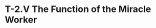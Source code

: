 # T-2.V The Function of the Miracle Worker
<!--
<div class=paragraph id=p1>
	<p class=fip>
		1.&emsp;Before miracle workers are ready to undertake their function in this world, it is essential that they fully understand the fear of release. 
		<sup>2</sup>Otherwise they may unwittingly foster the belief that release is imprisonment, a belief that is already very prevalent. 
		<sup>3</sup>This misperception arises in turn from the belief that harm can be limited to the body. 
		<sup>4</sup>That is because of the underlying fear that the mind can hurt itself. 
		<sup>5</sup>None of these errors is meaningful, because the miscreations of the mind do not really exist. 
		<sup>6</sup>This recognition is a far better protective device than any form of level confusion, because it introduces correction at the level of the error. 
		<sup>7</sup>It is essential to remember that only the mind can create, and that correction belongs at the thought level. 
		<sup>8</sup>To amplify an earlier statement, spirit is already perfect and therefore does not require correction. 
		<sup>9</sup>The body does not exist except as a learning device for the mind. 
		<sup>10</sup>This learning device is not subject to errors of its own, because it cannot create. 
		<sup>11</sup>It is obvious, then, that inducing the mind to give up its miscreations is the only application of creative ability that is truly meaningful.
		
	<p class=expanded>
		1.&emsp;Before miracle workers are ready to undertake their [miracle workers’] function in this world, it is essential that they [miracle workers] fully understand the fear of release. 
		<sup>2</sup>Otherwise they [miracle workers] may unwittingly foster the belief that release is imprisonment, a belief that is already very prevalent. 
		<sup>3</sup>This misperception [release is imprisonment] arises in turn from the belief that harm can be limited to the body. 
		<sup>4</sup>That [believing release is imprisonment] is because of the underlying fear that the mind can hurt itself. 
		<sup>5</sup>None of these errors [mind can hurt itself, harm can be limited to the body, release is imprisonment] is meaningful, because the miscreations of the mind do not really exist. 
		<sup>6</sup>This recognition [miscreations of the mind do not exist] is a far better protective device than any form of level confusion, because it [recognising miscreations of the mind do not exist] introduces correction at the level of the error. 
		<sup>7</sup>It is essential to remember that only the mind can create, and that correction belongs at the thought level. 
		<sup>8</sup>To amplify an earlier statement, spirit is already perfect and therefore does not require correction. 
		<sup>9</sup>The body does not exist except as a learning device for the mind. 
		<sup>10</sup>This learning device [the body] is not subject to errors of its [body-as-learning-device’s] own, because it [body-as-learning-device] cannot create. 
		<sup>11</sup>It is obvious, then, that inducing the mind to give up its [the mind’s] miscreations is the only application of creative ability that is truly meaningful.
	
	<p class=substituted>
		1.&emsp;Before miracle workers are ready to undertake miracle workers’ function in this world, it is essential that miracle workers fully understand the fear of release. 
		<sup>2</sup>Otherwise miracle workers may unwittingly foster the belief that release is imprisonment, a belief that is already very prevalent. 
		<sup>3</sup>The misperception that release is imprisonment arises in turn from the belief that harm can be limited to the body. 
		<sup>4</sup>Believing release is imprisonment is because of the underlying fear that the mind can hurt itself. 
		<sup>5</sup>None of the errors — mind can hurt itself, harm can be limited to the body, or release is imprisonment — is meaningful, because the miscreations of the mind do not really exist. 
		<sup>6</sup>The recognition that miscreations of the mind do not exist is a far better protective device than any form of level confusion, because recognising miscreations of the mind do not exist introduces correction at the level of the error. 
		<sup>7</sup>It is essential to remember that only the mind can create, and that correction belongs at the thought level. 
		<sup>8</sup>To amplify an earlier statement, spirit is already perfect and therefore does not require correction. 
		<sup>9</sup>The body does not exist except as a learning device for the mind. 
		<sup>10</sup>The body as learning device is not subject to errors of body-as-learning-device’s own, because body-as-learning-device cannot create. 
		<sup>11</sup>It is obvious, then, that inducing the mind to give up the mind’s miscreations is the only application of creative ability that is truly meaningful.
	
	<p class=simplified>Fear of release comes from believing the mind can hurt itself. The mind cannot hurt itself. The mind’s miscreations do not exist. The body is a learning device for the mind. 
	
	<p class="commentary wapnick">(3–11) … elaborates on … this theme of the inherent non-existence of the split mind and body. The acceptance of this truth <em>is</em> the acceptance of the Atonement, and is the basis of all healing. (Wapnick, AAC, 232.)

	<p class="commentary wapnick">(3–11) Therefore the miracle would undo the heart of the ego’s strategy by undoing the Son’s level confusion of believing his problem was in the body, rather than in his mind’s decision to turn away from the truth of his Identity as spirit. (Wapnick, AAC, 233.) (c/f <a href="#p5">5</a>, <a href="#p15">15:1–2</a>).

</div>

<div class=paragraph id=p2>
	<p class=fip>
		2.&emsp;Magic is the mindless or the miscreative use of mind. 
		<sup>2</sup>Physical medications are forms of ‘spells’, but if you are afraid to use the mind to heal, you should not attempt to do so. 
		<sup>3</sup>The very fact that you are afraid makes your mind vulnerable to miscreation. 
		<sup>4</sup>You are therefore likely to misunderstand any healing that might occur, and because egocentricity and fear usually occur together, you may be unable to accept the real Source of the healing. 
		<sup>5</sup>Under these conditions, it is safer for you to rely temporarily on physical healing devices, because you cannot misperceive them as your own creations. 
		<sup>6</sup>As long as your sense of vulnerability persists, you should not attempt to perform miracles.	

	<p class=expanded>
		2.&emsp;Magic is the mindless or the miscreative use of mind. 
		<sup>2</sup>Physical medications are forms of ‘spells’, but if you are afraid to use the mind to heal, you should not attempt to do so [use the mind to heal]. 
		<sup>3</sup>The very fact that you are afraid makes your mind vulnerable to miscreation. 
		<sup>4</sup>You are therefore likely to misunderstand any healing that might occur, and because egocentricity and fear usually occur together, you may be unable to accept the real Source of the healing. 
		<sup>5</sup>Under these conditions [egocentricity and fear], it is safer for you to rely temporarily on physical healing devices, because you cannot misperceive them [physical healing devices] as your own creations. 
		<sup>6</sup>As long as your sense of vulnerability persists, you should not attempt to perform miracles.	

	<p class=substituted>
		2.&emsp;Magic is the mindless or the miscreative use of mind. 
		<sup>2</sup>Physical medications are forms of ‘spells’, but if you are afraid to use the mind to heal, you should not attempt to use the mind to heal. 
		<sup>3</sup>The very fact that you are afraid makes your mind vulnerable to miscreation. 
		<sup>4</sup>You are therefore likely to misunderstand any healing that might occur, and because egocentricity and fear usually occur together, you may be unable to accept the real Source of the healing. 
		<sup>5</sup>Under conditions of egocentricity and fear, it is safer for you to rely temporarily on physical healing devices, because you cannot misperceive physical healing devices as your own creations. 
		<sup>6</sup>As long as your sense of vulnerability persists, you should not attempt to perform miracles.	

	<p class=simplified>Do not use the mind to heal if there is fear or egocentricity.

	<p class=commentary>(2) see <a href="/text/2/iv#p4">T-2.IV.4:6</a>.
	
</div>

<div class=paragraph id=p3>
	<p class=fip>
		3.&emsp;I have already said that miracles are expressions of miracle-mindedness, and miracle-mindedness means right-mindedness. 
		<sup>2</sup>The right-minded neither exalt nor depreciate the mind of the miracle worker or the miracle receiver. 
		<sup>3</sup>However, as a correction, the miracle need not await the right-mindedness of the receiver. 
		<sup>4</sup>In fact, its purpose is to restore him <em>to</em> his right mind. 
		<sup>5</sup>It is essential, however, that the miracle worker be in his right mind, however briefly, or he will be unable to re-establish right-mindedness in someone else.
		
	<p class=expanded>
		3.&emsp;I have already said that miracles are expressions of miracle-mindedness, and miracle-mindedness means right-mindedness. 
		<sup>2</sup>The right-minded neither exalt nor depreciate the mind of the miracle worker or the miracle receiver. 
		<sup>3</sup>However, as a correction, the miracle need not await the right-mindedness of the receiver. 
		<sup>4</sup>In fact, its [the miracle’s] purpose is to restore him [the miracle receiver] <em>to</em> his [the miracle reeiver’s] right mind. 
		<sup>5</sup>It is essential, however, that the miracle worker be in his [the miracle worker’s] right mind, however briefly, or he [the miracle worker] will be unable to re-establish right-mindedness in someone else.		
		
	<p class=substituted>
		3.&emsp;I have already said that miracles are expressions of miracle-mindedness, and miracle-mindedness means right-mindedness. 
		<sup>2</sup>The right-minded neither exalt nor depreciate the mind of the miracle worker or the miracle receiver. 
		<sup>3</sup>However, as a correction, the miracle need not await the right-mindedness of the receiver. 
		<sup>4</sup>In fact, the miracle’s purpose is to restore the miracle receiver <em>to</em> the miracle receiver’s right mind. 
		<sup>5</sup>It is essential, however, that the miracle worker be in the miracle worker’s right mind, however briefly, or the miracle worker will be unable to re-establish right-mindedness in someone else.				
		
	<p class=simplified>Right mindedness is miracle-mindedness. Miracle mindedness exresses miracles. The miracle restores right-mindedness. The miracle worker needs to be right-minded.

</div>

<div class=paragraph id=p4>
	<p class=fip>
		4.&emsp;The healer who relies on his own readiness is endangering his understanding. 
		<sup>2</sup>You are perfectly safe as long as you are completely unconcerned about your readiness, but maintain a consistent trust in mine. 
		<sup>3</sup>If your miracle working inclinations are not functioning properly, it is always because fear has intruded on your right-mindedness and has turned it upside down. 
		<sup>4</sup>All forms of not-right-mindedness are the result of refusal to accept the Atonement for yourself. 
		<sup>5</sup>If you do accept it, you are in a position to recognise that those who need healing are simply those who have not realised that right-mindedness <em>is</em> healing.
	<p class=expanded>
		4.&emsp;The healer who relies on his [the healer’s] own readiness is endangering his [the healer’s] understanding. 
		<sup>2</sup>You are perfectly safe as long as you are completely unconcerned about your readiness, but maintain a consistent trust in mine [readiness]. 
		<sup>3</sup>If your miracle working inclinations are not functioning properly, it [not functioning properly] is always because fear has intruded on your right-mindedness and has turned it [your right-mindedness] upside down. 
		<sup>4</sup>All forms of not-right-mindedness are the result of refusal to accept the Atonement for yourself. 
		<sup>5</sup>If you do accept it [the Atonement], you are in a position to recognise that those who need healing are simply those who have not realised that right-mindedness <em>is</em> healing.

	<p class=substituted>
		4.&emsp;The healer who relies on the healer’s own readiness is endangering the healer’s understanding. 
		<sup>2</sup>You are perfectly safe as long as you are completely unconcerned about your readiness, but maintain a consistent trust in my readiness. 
		<sup>3</sup>If your miracle working inclinations are not functioning properly, not functioning properly is always because fear has intruded on your right-mindedness and has turned your right-mindedness upside down. 
		<sup>4</sup>All forms of not-right-mindedness are the result of refusal to accept the Atonement for yourself. 
		<sup>5</sup>If you do accept the Atonement, you are in a position to recognise that those who need healing are simply those who have not realised that right-mindedness <em>is</em> healing.

	<p class=simplified>Trust in my readiness. Miracles come from right-mindedness. Fear turns right-mindedness upside down. Fear is the result of not accepting the Atonement. Healing restores right-mindedness. 

</div>

<div class=paragraph id=p5>
	<p class=fip>
		5.&emsp;<em>The sole responsibility of the miracle worker is to accept the Atonement for himself.</em>
		<sup>2</sup>This means you recognise that mind is the only creative level, and that its errors are healed by the Atonement. 
		<sup>3</sup>Once you accept this, your mind can only heal. 
		<sup>4</sup>By denying your mind any destructive potential and re-instating its purely constructive powers, you place yourself in a position to undo the level confusion of others. 
		<sup>5</sup>The message you then give to them is the truth that their minds are similarly constructive, and their miscreations cannot hurt them. 
		<sup>6</sup>By affirming this you release the mind from overevaluating its own learning device, and restore the mind to its true position as the learner.

	<p class=expanded>
		5.&emsp;<em>The sole responsibility of the miracle worker is to accept the Atonement for himself [the miracle-worker’s self].</em>
		<sup>2</sup>This means you recognise that mind is the only creative level, and that its [mind’s] errors are healed by the Atonement. 
		<sup>3</sup>Once you accept this [the Atonement], your mind can only heal. 
		<sup>4</sup>By denying your mind any destructive potential and re-instating its [your mind’s] purely constructive powers, you place yourself in a position to undo the level confusion of others. 
		<sup>5</sup>The message you then give to them [others] is the truth that their [others’] minds are similarly constructive, and their [others’] miscreations cannot hurt them [others]. 
		<sup>6</sup>By affirming this [others’ minds are constructive and miscreations cannot hurt] you release the mind from overevaluating its [the mind’s] own learning device, and restore the mind to its [the mind’s] true position as the learner.

	<p class=substituted>
		5.&emsp;<em>The sole responsibility of the miracle worker is to accept the Atonement for the miracle-worker’s self.</em>
		<sup>2</sup>This means you recognise that mind is the only creative level, and that mind’s errors are healed by the Atonement. 
		<sup>3</sup>Once you accept the Atonement, your mind can only heal. 
		<sup>4</sup>By denying your mind any destructive potential and re-instating your mind’s purely constructive powers, you place yourself in a position to undo the level confusion of others. 
		<sup>5</sup>The message you then give to others is the truth that others’ minds are similarly constructive, and others’ miscreations cannot hurt others. 
		<sup>6</sup>By affirming others’ minds are constructive and miscreations cannot hurt, you release the mind from overevaluating the mind’s own learning device, and restore the mind to the mind’s true position as the learner.

	<p class=simplified>Accept the Atonement for yourself. Accepting the Atonement will heal your mind. Healing your mind will heal other minds. 
	
	<p class="commentary wapnick">(1) Our lives are the classrooms in which we learn forgiveness as the Holy Spirit teaches it. The centrality of this lesson in our lives and, in fact, what is really our only lesson, is summarised in a basic theme from the Course: “The sole responsibility of the miracle worker is to accept the Atonement for himself”. (Wapnick, CP, p. 36.)

	<p class="commentary wapnick">(1) On the deepest level we all share one function, the purpose that gives meaning to our lives and to our struggles to find this meaning. That is the function of forgiveness. Our lives are the classrooms in which we learn forgiveness as the Holy Spirit teaches it. The centrality of this lessoon in our lives and, in fact, what is really our only lesson, is summarised in a basic theme from the Course: “The sole responsibility of the miracle worker is to accept the Atonement for himself”. (Wapnick, CP, p.36).

	<p class="commentary wapnick">(1) The presence of the Holy Spirit as the bridge to Heaven this reflects what the Course calls the Atonement principle: the separation never truly happened. Acceptance of this truth is presented to us in the Course as our sole responsibility in this world. (Wapnick, CP, p. 79.)

	<p class="commentary wapnick">(1) Our one responsibility is in deciding it is His life we wish and not the ego’s, for the Holy Spirit can take away our guilt only when we have withdrawn our investment in it. This is why the Course states that <em>the sole responsibility of the miracle worker is to accept the Atonement for himself</em>, meaning to accept the unreality of our guilt through forgiveness. (Wapnick, FAJ, p.54.)</p>
	
	<p class="commentary wapnick">(1) The Holy Spirit’s gentle Voice speaks only of the love of Heaven that could never be shattered by the sin that would render the Son homeless. Our one responsibility then is to accept the truth about who we are. (Wapnick, LDNC, p. 514.)

	<p class="commentary wapnick">(1) He [Jesus] is telling us rather that we will no longer be concerned with things that are not truly problems, but rather will recognise what our true problems are. The Course’s purpose is to help us gradually to recognise that our only function is to heal our own minds, and only that is important. …Jesus is certainly not suggesting that we do this apart from the form and symbols of the world; his Course does not advocate removing ourselves from the world but rather that we shift how we perceive the world. (Wapnick, AVI, p.207–208.)

	<p class="commentary wapnick">(1) Our one responsibility then is to change our minds and accept the truth about who we are: the sinless Son of God. It is this shift that Jesus refers to in <em>A Course in Miracles</em> when he re-iterates our “sole responsibility”… (Wapnick, AAC, p. 205.)

</div>

<div class=paragraph id=p6>
	<p class=fip>	
		6.&emsp;It should be emphasised again that the body does not learn any more than it creates. 
		<sup>2</sup>As a learning device it merely follows the learner, but if it is falsely endowed with self-initiative, it becomes a serious obstruction to the very learning it should facilitate. 
		<sup>3</sup>Only the mind is capable of illumination. 
		<sup>4</sup>Spirit is already illuminated and the body in itself is too dense. 
		<sup>5</sup>The mind, however, can bring its illumination to the body by recognising that it is not the learner, and is therefore unamenable to learning. 
		<sup>6</sup>The body is, however, easily brought into alignment with a mind that has learned to look beyond it toward the light.

	<p class=expanded>	
		6.&emsp;It should be emphasised again that the body does not learn any more than it [the body] creates. 
		<sup>2</sup>As a learning device it [the body] merely follows the learner, but if it [the body] is falsely endowed with self-initiative, it [the body] becomes a serious obstruction to the very learning it [the body] should facilitate. 
		<sup>3</sup>Only the mind is capable of illumination. 
		<sup>4</sup>Spirit is already illuminated and the body in itself [the body’s self] is too dense. 
		<sup>5</sup>The mind, however, can bring its [the mind’s] illumination to the body by recognising that it [the body] is not the learner, and is therefore unamenable to learning. 
		<sup>6</sup>The body is, however, easily brought into alignment with a mind that has learned to look beyond it [the body] toward the light.

	<p class=substituted>	
		6.&emsp;It should be emphasised again that the body does not learn any more than the body creates. 
		<sup>2</sup>As a learning device the body merely follows the learner, but if the body is falsely endowed with self-initiative, the body becomes a serious obstruction to the very learning the body should facilitate. 
		<sup>3</sup>Only the mind is capable of illumination. 
		<sup>4</sup>Spirit is already illuminated and the body in the body’s self is too dense. 
		<sup>5</sup>The mind, however, can bring the mind’s illumination to the body by recognising that it the body is not the learner, and is therefore unamenable to learning. 
		<sup>6</sup>The body is, however, easily brought into alignment with a mind that has learned to look beyond it the body toward the light.

	<p class=simplified>The body does not learn. The body helps the mind to learn. Look beyond the body to the light.
</div>

<div class=paragraph id=p7>
	<p class=fip>
		7.&emsp;Corrective learning always begins with the awakening of spirit, and the turning away from the belief in physical sight. 
		<sup>2</sup>This often entails fear, because you are afraid of what your spiritual sight will show you. 
		<sup>3</sup>I said before that the Holy Spirit cannot see error, and is capable only of looking beyond it to the defence of Atonement. 
		<sup>4</sup>There is no doubt that this may produce discomfort, yet the discomfort is not the final outcome of the perception. 
		<sup>5</sup>When the Holy Spirit is permitted to look upon the defilement of the altar, He also looks immediately toward the Atonement. 
		<sup>6</sup>Nothing He perceives can induce fear. 
		<sup>7</sup>Everything that results from spiritual awareness is merely channelised toward correction. 
		<sup>8</sup>Discomfort is aroused only to bring the need for correction into awareness.

	<p class=expanded>
		7.&emsp;Corrective learning always begins with the awakening of spirit, and the turning away from the belief in physical sight. 
		<sup>2</sup>This [turning away from the belief in physical sight] often entails fear, because you are afraid of what your spiritual sight will show you. 
		<sup>3</sup>I said before that the Holy Spirit cannot see error, and [Holy Spirit] is capable only of looking beyond it [error] to the defence of Atonement. 
		<sup>4</sup>There is no doubt that this [looking beyond error] may produce discomfort, yet the discomfort is not the final outcome of the perception. 
		<sup>5</sup>When the Holy Spirit is permitted to look upon the defilement of the altar, He [Holy Spirit] also looks immediately toward the Atonement. 
		<sup>6</sup>Nothing He [Holy Spirit] perceives can induce fear. 
		<sup>7</sup>Everything that results from spiritual awareness is merely channelised toward correction. 
		<sup>8</sup>Discomfort is aroused only to bring the need for correction into awareness.

	<p class=substituted>
		7.&emsp;Corrective learning always begins with the awakening of spirit, and the turning away from the belief in physical sight. 
		<sup>2</sup>Turning away from the belief in physical sight often entails fear, because you are afraid of what your spiritual sight will show you. 
		<sup>3</sup>I said before that the Holy Spirit cannot see error, and Holy Spirit is capable only of looking beyond error to the defence of Atonement. 
		<sup>4</sup>There is no doubt that looking beyond error may produce discomfort, yet the discomfort is not the final outcome of the perception. 
		<sup>5</sup>When the Holy Spirit is permitted to look upon the defilement of the altar, Holy Spirit also looks immediately toward the Atonement. 
		<sup>6</sup>Nothing Holy Spirit perceives can induce fear. 
		<sup>7</sup>Everything that results from spiritual awareness is merely channelised toward correction. 
		<sup>8</sup>Discomfort is aroused only to bring the need for correction into awareness.

	<p class=simplified>Corrective learning begins with the awakening of spirit and turning away from belief in physical sight. You are afraid of what spiritual sight will show you. Holy Spirit does not see error. Looking beyond error produces at first discomfort. Discomfort tells you correction is needed. If Holy Spirit looks on error, Holy Spirit immediately sees Atonement. There is no fear in the Atonement. Atonement brings correction.
</div>

<div class=paragraph id=p8>
	<p class=fip>
		8.&emsp;The fear of healing arises in the end from an unwillingness to accept unequivocally that healing is necessary. 
		<sup>2</sup>What the physical eye sees is not corrective, nor can error be corrected by any device that can be seen physically. 
		<sup>3</sup>As long as you believe in what your physical sight tells you, your attempts at correction will be misdirected. 
		<sup>4</sup>The real vision is obscured, because you cannot endure to see your own defiled altar. 
		<sup>5</sup>But since the altar has been defiled, your state becomes doubly dangerous unless it <em>is</em> perceived.

	<p class=expanded>
		8.&emsp;The fear of healing arises in the end from an unwillingness to accept unequivocally that healing is necessary. 
		<sup>2</sup>What the physical eye sees is not corrective, nor can error be corrected by any device that can be seen physically. 
		<sup>3</sup>As long as you believe in what your physical sight tells you, your attempts at correction will be misdirected. 
		<sup>4</sup>The real vision is obscured, because you cannot endure to see your own defiled altar. 
		<sup>5</sup>But since the altar has been defiled, your state becomes doubly dangerous unless it [the altar] <em>is</em> perceived.

	<p class=substituted>
		8.&emsp;The fear of healing arises in the end from an unwillingness to accept unequivocally that healing is necessary. 
		<sup>2</sup>What the physical eye sees is not corrective, nor can error be corrected by any device that can be seen physically. 
		<sup>3</sup>As long as you believe in what your physical sight tells you, your attempts at correction will be misdirected. 
		<sup>4</sup>The real vision is obscured, because you cannot endure to see your own defiled altar. 
		<sup>5</sup>But since the altar has been defiled, your state becomes doubly dangerous unless the altar <em>is</em> perceived.

	<p class=simplified>Do not try to heal anything your physical eye sees. Do not be afraid to look at your own defiled altar.  
</div>

<div class=paragraph id=p9>
	<p class=fip>
		9.&emsp;Healing is an ability that developed after the separation, before which it was unnecessary. 
		<sup>2</sup>Like all aspects of the belief in space and time, it is temporary. 
		<sup>3</sup>However, as long as time persists, healing is needed as a means of protection. 
		<sup>4</sup>This is because healing rests on charity, and charity is a way of perceiving the perfection of another even if you cannot perceive it in yourself. 
		<sup>5</sup>Most of the loftier concepts of which you are capable now are time-dependent. 
		<sup>6</sup>Charity is really a weaker reflection of a much more powerful love-encompassment that is far beyond any form of charity you can conceive of as yet. 
		<sup>7</sup>Charity is essential to right-mindedness in the limited sense in which it can now be attained.

	<p class=expanded>
		9.&emsp;Healing is an ability that developed after the separation, before which [the separation] it [healing] was unnecessary. 
		<sup>2</sup>Like all aspects of the belief in space and time, it [healing] is temporary. 
		<sup>3</sup>However, as long as time persists, healing is needed as a means of protection. 
		<sup>4</sup>This [healing is needed as a means of protection] is because healing rests on charity, and charity is a way of perceiving the perfection of another even if you cannot perceive it [perfection] in yourself. 
		<sup>5</sup>Most of the loftier concepts of which you are capable now are time-dependent. 
		<sup>6</sup>Charity is really a weaker reflection of a much more powerful love-encompassment that is far beyond any form of charity you can conceive of as yet. 
		<sup>7</sup>Charity is essential to right-mindedness in the limited sense in which it [right-mindedness] can now be attained.

	<p class=substituted>
		9.&emsp;Healing is an ability that developed after the separation; before the separation healing was unnecessary. 
		<sup>2</sup>Like all aspects of the belief in space and time, healing is temporary. 
		<sup>3</sup>However, as long as time persists, healing is needed as a means of protection. 
		<sup>4</sup>Healing is needed as a means of protection because healing rests on charity, and charity is a way of perceiving the perfection of another even if you cannot perceive perfection in yourself. 
		<sup>5</sup>Most of the loftier concepts of which you are capable now are time-dependent. 
		<sup>6</sup>Charity is really a weaker reflection of a much more powerful love-encompassment that is far beyond any form of charity you can conceive of as yet. 
		<sup>7</sup>Charity is essential to right-mindedness in the limited sense in which right-mindedness can now be attained.

	<p class=simplified>The separation introduced the need for healing. The need for healing persists as long as belief in space–time persists. Charity is the healing you can do in a limited form of right-mindedness. In a limited form of right-mindedness, you can see the perfection in others while not seeing the perfection in yourself.

</div>

<div class=paragraph id=p10>
	<p class=fip>
		10.&emsp;Charity is a way of looking at another as if he had already gone far beyond his actual accomplishments in time. 
		<sup>2</sup>Since his own thinking is faulty he cannot see the Atonement for himself, or he would have no need of charity. 
		<sup>3</sup>The charity that is accorded him is both an acknowledgment that he needs help, and a recognition that he will accept it. 
		<sup>4</sup>Both of these perceptions clearly imply their dependence on time, making it apparent that charity still lies within the limitations of this world. 
		<sup>5</sup>I said before that only revelation transcends time. 
		<sup>6</sup>The miracle, as an expression of charity, can only shorten it. 
		<sup>7</sup>It must be understood, however, that whenever you offer a miracle to another, you are shortening the suffering of both of you. 
		<sup>8</sup>This corrects retro-actively as well as progressively.

	<p class=expanded>
		10.&emsp;Charity is a way of looking at another as if he [the other] had already gone far beyond his [the other’s] actual accomplishments in time. 
		<sup>2</sup>Since his [the other’s] own thinking is faulty he [the other] cannot see the Atonement for himself [the other’s self], or he [the other] would have no need of charity. 
		<sup>3</sup>The charity that is accorded him [the other] is both an acknowledgment that he [the other] needs help, and a recognition that he [the other] will accept it [help]. 
		<sup>4</sup>Both of these perceptions [the other needs and will accept help] clearly imply their [perceptions’s] dependence on time, making it apparent that charity still lies within the limitations of this world. 
		<sup>5</sup>I said before that only revelation transcends time. 
		<sup>6</sup>The miracle, as an expression of charity, can only shorten it [time]. 
		<sup>7</sup>It must be understood, however, that whenever you offer a miracle to another, you are shortening the suffering of both of you. 
		<sup>8</sup>This [offering a miracle to another] corrects retro-actively as well as progressively.

	<p class=substituted>
		10.&emsp;Charity is a way of looking at another as if the other had already gone far beyond the other’s actual accomplishments in time. 
		<sup>2</sup>Since the other’s own thinking is faulty the other cannot see the Atonement for the other’s self, or the other would have no need of charity. 
		<sup>3</sup>The charity that is accorded the other is both an acknowledgment that the other needs help, and a recognition that the other will accept help. 
		<sup>4</sup>The perception that the other needs and will accept help, clearly implies the perceptions’s dependence on time, making it apparent that charity still lies within the limitations of this world. 
		<sup>5</sup>I said before that only revelation transcends time. 
		<sup>6</sup>The miracle, as an expression of charity, can only shorten time. 
		<sup>7</sup>It must be understood, however, that whenever you offer a miracle to another, you are shortening the suffering of both of you. 
		<sup>8</sup>Offering a miracle to another corrects retro-actively as well as progressively.

	<p class=simplified>Charity is limited to the world of perception. The miracle is an expression of charity. The miracle shortens time. 
</div>

<h2>A. Special Principles of Miracle Workers</h2>

<div class=paragraph id=p11>
	<p class=fip>
		11.&emsp;(1) The miracle abolishes the need for lower-order concerns. 
		<sup>2</sup>Since it is an out-of-pattern time interval, the ordinary considerations of time and space do not apply. 
		<sup>3</sup>When you perform a miracle, I will arrange both time and space to adjust to it.
	
	<p class=expanded>
		11.&emsp;(1) The miracle abolishes the need for lower-order concerns. 
		<sup>2</sup>Since it [the miracle] is an out-of-pattern time interval, the ordinary considerations of time and space do not apply. 
		<sup>3</sup>When you perform a miracle, I will arrange both time and space to adjust to it [the miracle].

	<p class=substituted>
		11.&emsp;(1) The miracle abolishes the need for lower-order concerns. 
		<sup>2</sup>Since the miracle is an out-of-pattern time interval, the ordinary considerations of time and space do not apply. 
		<sup>3</sup>When you perform a miracle, I will arrange both time and space to adjust to the miracle.

	<p class=simplified>Miracles change your relationship to time and Space. I will help you to adjust.
</div>

<div class=paragraph id=p12>
	<p class=fip>
		12.&emsp;(2) A clear distinction between what is created and what is made is essential. 
		<sup>2</sup>All forms of healing rest on this fundamental correction in level perception.

	<p class=expanded>
		12.&emsp;(2) A clear distinction between what is created and what is made is essential. 
		<sup>2</sup>All forms of healing rest on this fundamental correction [between what is created and what is made] in level perception.
		
	<p class=substituted>
		12.&emsp;(2) A clear distinction between what is created and what is made is essential. 
		<sup>2</sup>All forms of healing rest on the fundamental correction — between what is created and what is made — in level perception.

	<p class=simplified>Healing rests on you distinguishing between what is created and what is made.
</div>

<div class=paragraph id=p13>
	<p class=fip>
		13.&emsp;(3) Never confuse right- and wrong-mindedness. 
		<sup>2</sup>Responding to any form of error with anything except a desire to heal is an expression of this confusion.
	<p class=expanded>
		13.&emsp;(3) Never confuse right- and wrong-mindedness. 
		<sup>2</sup>Responding to any form of error with anything except a desire to heal is an expression of this confusion [between right-mindedness and wrong-mindedness].

	<p class=substituted>
		13.&emsp;(3) Never confuse right- and wrong-mindedness. 
		<sup>2</sup>Responding to any form of error with anything except a desire to heal is an expression of confusion between right-mindedness and wrong-mindedness.

	<p class=simplified>Right mind responds to error with a desire to heal.
</div>

<div class=paragraph id=p14>
	<p class=fip>
		14.&emsp;(4) The miracle is always a denial of this error and an affirmation of the truth. 
		<sup>2</sup>Only right-mindedness can correct in a way that has any real effect. 
		<sup>3</sup>Pragmatically, what has no real effect has no real existence. 
		<sup>4</sup>Its effect, then, is emptiness. 
		<sup>5</sup>Being without substantial content, it lends itself to projection.

	<p class=expanded>
		14.&emsp;(4) The miracle is always a denial of this error [confusing right-mindedness and wrong-mindedness] and an affirmation of the truth. 
		<sup>2</sup>Only right-mindedness can correct in a way that has any real effect. 
		<sup>3</sup>Pragmatically, what has no real effect [wrong-mindedness] has no real existence. 
		<sup>4</sup>Its [wrong-mindedness’s] effect, then, is emptiness. 
		<sup>5</sup>Being without substantial content, it [wrong-mindedness] lends itself [wrong-mindedness’s self] to projection.

	<p class=substituted>
		14.&emsp;(4) The miracle is always a denial of confusing right-mindedness and wrong-mindedness and an affirmation of the truth. 
		<sup>2</sup>Only right-mindedness can correct in a way that has any real effect. 
		<sup>3</sup>Pragmatically, wrong-mindedness has no real existence. 
		<sup>4</sup>Wrong-mindedness’s effect, then, is emptiness. 

	<p class=simplified>Right-mindedness heals and corrects and has real effects. Wrong-mindedness can have no real effect. Wrong-mindedness causes projection.

</div>

<div class=paragraph id=p15>
	<p class=fip>
		15.&emsp;(5) The level-adjustment power of the miracle induces the right perception for healing. 
		<sup>2</sup>Until this has occurred healing cannot be understood. 
		<sup>3</sup>Forgiveness is an empty gesture unless it entails correction. 
		<sup>4</sup>Without this it is essentially judgmental, rather than healing.

	<p class=expanded>
		15.&emsp;(5) The level-adjustment power of the miracle induces the right perception for healing. 
		<sup>2</sup>Until this [level-adjustement] has occurred healing cannot be understood. 
		<sup>3</sup>Forgiveness is an empty gesture unless it [forgiveness] entails correction. 
		<sup>4</sup>Without this [correction] it [forgiveness] is essentially judgmental, rather than healing.

	<p class=substituted>
		15.&emsp;(5) The level-adjustment power of the miracle induces the right perception for healing. 
		<sup>2</sup>Until level-adjustement has occurred healing cannot be understood. 
		<sup>3</sup>Forgiveness is an empty gesture unless forgiveness entails correction. 
		<sup>4</sup>Without correction forgiveness is essentially judgmental, rather than healing.

	<p class=simplified>Right-mindedness forgives with correction and healing. Forgiving without correction is judgemental.
</div>

<div class=paragraph id=p16>
	<p class=fip>
		16.&emsp;(6) Miracle-minded forgiveness is correction. 
		<sup>2</sup>It has no element of judgement at all. 
		<sup>3</sup>The statement “Father forgive them for they know not what they do” in no way evaluates what they do. 
		<sup>4</sup>It is an appeal to God to heal their minds. 
		<sup>5</sup>There is no reference to the outcome of the error. 
		<sup>6</sup>That does not matter.

	<p class=expanded>
		16.&emsp;(6) Miracle-minded forgiveness is correction. 
		<sup>2</sup>It [miracle-minded forgiveness] has no element of judgement at all. 
		<sup>3</sup>The statement “Father forgive them for they know not what they do” in no way evaluates what they [those who know not what they do] do. 
		<sup>4</sup>It [the statement “Father forgive them for they know not what they do”] is an appeal to God to heal their [those-who-know-not-what-they-do’s] minds. 
		<sup>5</sup>There is no reference to the outcome of the error. 
		<sup>6</sup>That [the outcome of the error] does not matter.

	<p class=substituted>
		16.&emsp;(6) Miracle-minded forgiveness is correction. 
		<sup>2</sup>Miracle-minded forgiveness has no element of judgement at all. 
		<sup>3</sup>The statement “Father forgive them for they know not what they do” in no way evaluates what those who know not what they do, do. 
		<sup>4</sup>The statement “Father forgive them for they know not what they do” is an appeal to God to heal those-who-know-not-what-they-do’s minds. 
		<sup>5</sup>There is no reference to the outcome of the error. 
		<sup>6</sup>The outcome of the error does not matter.

	<p class=simplified>Miracles mindedness forgives regardless of consequences.

</div>

<div class=paragraph id=p17>
	<p class=fip>
		17.&emsp;(7) The injunction “Be of one mind” is the statement for revelation-readiness. 
		<sup>2</sup>My request “Do this in remembrance of me” is the appeal for co-operation from miracle workers. 
		<sup>3</sup>The two statements are not in the same order of reality. 
		<sup>4</sup>Only the latter involves an awareness of time, since to remember is to recall the past in the present. 
		<sup>5</sup>Time is under my direction, but timelessness belongs to God. 
		<sup>6</sup>In time we exist for and with each other. 
		<sup>7</sup>In timelessness we co-exist with God.

	<p class=expanded>
		17.&emsp;(7) The injunction “Be of one mind” is the statement for revelation-readiness. 
		<sup>2</sup>My request “Do this in remembrance of me” is the appeal for co-operation from miracle workers. 
		<sup>3</sup>The two statements [“be of one mind” and “do this in remembrance of me” are not in the same order of reality. 
		<sup>4</sup>Only the latter [“do this in remembrance of me”] involves an awareness of time, since to remember is to recall the past in the present. 
		<sup>5</sup>Time is under my direction, but timelessness belongs to God. 
		<sup>6</sup>In time we exist for and with each other. 
		<sup>7</sup>In timelessness we co-exist with God.

	<p class=substituted>
		17.&emsp;(7) The injunction “Be of one mind” is the statement for revelation-readiness. 
		<sup>2</sup>My request “Do this in remembrance of me” is the appeal for co-operation from miracle workers. 
		<sup>3</sup>“Be of one mind” and “do this in remembrance of me” are not in the same order of reality. 
		<sup>4</sup>Only “do this in remembrance of me” involves an awareness of time, since to remember is to recall the past in the present. 
		<sup>5</sup>Time is under my direction, but timelessness belongs to God. 
		<sup>6</sup>In time we exist for and with each other. 
		<sup>7</sup>In timelessness we co-exist with God.

	<p class=simplified>Right-mindedness is in time. Right-mindedness is directed by Jesus. One-mindedness is timelessness. One-mindedness is directed by God. 
</div>


<div class=paragraph id=p18>
	<p class=fip>
		18.&emsp;(8) You can do much on behalf of your own healing and that of others if, in a situation calling for help, you think of it this way:
		<span class=course-quote>
			<sup>2</sup>I am here only to be truly helpful.<br>
			<sup>3</sup>I am here to represent Him Who sent me.<br>
			<sup>4</sup>I do not have to worry about what to say or what to do, because He Who sent me will direct me.<br>
			<sup>5</sup>I am content to be wherever He wishes, knowing He goes there with me.<br>
			<sup>6</sup>I will be healed as I let Him teach me to heal.
		</span>

	<p class=expanded>
		18.&emsp;(8) You can do much on behalf of your own healing and that [the healing] of others if, in a situation calling for help, you think of it [the situation calling for help] this way:
		<span class=course-quote>
			<sup>2</sup>I am here only to be truly helpful.<br>
			<sup>3</sup>I am here to represent Him Who sent me [God]. <br>
			<sup>4</sup>I do not have to worry about what to say or what to do, because He [God] Who sent me will direct me. <br>
			<sup>5</sup>I am content to be wherever He [God] wishes, knowing He [God] goes there with me. <br>
			<sup>6</sup>I will be healed as I let Him [God] teach me to heal.
		<span>

	<p class=substituted>
		18.&emsp;(8) You can do much on behalf of your own healing and the healing of others if, in a situation calling for help, you think of the situation calling for help this way:
		<span class=course-quote>
			<sup>2</sup>I am here only to be truly helpful.<br>
			<sup>3</sup>I am here to represent God; God sent me. <br>
			<sup>4</sup>I do not have to worry about what to say or what to do, because God-Who-sent-me, will direct me. <br>
			<sup>5</sup>I am content to be wherever God wishes, knowing God goes there with me. <br>
			<sup>6</sup>I will be healed as I let Him God teach me to heal.
		</span>

	<p class=simplified>If a situation calls for help, think of the situation as God sending you. God will direct you what to do. God will teach you to heal. Be content. Be healed and heal.
</div>

-->
